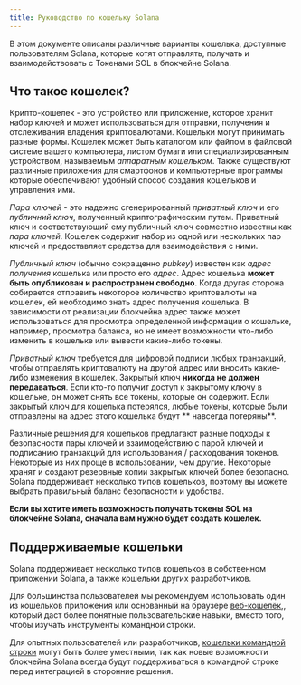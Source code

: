 ```yaml
---
title: Руководство по кошельку Solana
---
```


В этом документе описаны различные варианты кошелька, доступные пользователям Solana, которые хотят отправлять, получать и взаимодействовать с Токенами SOL в блокчейне Solana.

## Что такое кошелек?

Крипто-кошелек - это устройство или приложение, которое хранит набор ключей и может использоваться для отправки, получения и отслеживания владения криптовалютами. Кошельки могут принимать разные формы. Кошелек может быть каталогом или файлом в файловой системе вашего компьютера, листом бумаги или специализированным устройством, называемым _аппаратным кошельком_. Также существуют различные приложения для смартфонов и компьютерные программы которые обеспечивают удобный способ создания кошельков и управления ими.

_Пара ключей_ - это надежно сгенерированный _приватный ключ_ и его _публичний ключ_, полученный криптографическим путем. Приватный ключ и соответствующий ему публичный ключ совместно известны как _пара ключей_. Кошелек содержит набор из одной или нескольких пар ключей и предоставляет средства для взаимодействия с ними.

_Публичный ключ_ (обычно сокращенно _pubkey_) известен как _адрес получения_ кошелька или просто его _адрес_. Адрес кошелька **может быть опубликован и распространен свободно**. Когда другая сторона собирается отправить некоторое количество криптовалюты на кошелек, ей необходимо знать адрес получения кошелька. В зависимости от реализации блокчейна адрес также может использоваться для просмотра определенной информации о кошельке, например, просмотра баланса, но не имеет возможности что-либо изменить в кошельке или вывести какие-либо токены.

_Приватный ключ_ требуется для цифровой подписи любых транзакций, чтобы отправлять криптовалюту на другой адрес или вносить какие-либо изменения в кошелек. Закрытый ключ **никогда не должен передаваться**. Если кто-то получит доступ к закрытому ключу в кошельке, он может снять все токены, которые он содержит. Если закрытый ключ для кошелька потерялся, любые токены, которые были отправлены на адрес этого кошелька будут ** навсегда потеряны**.

Различные решения для кошельков предлагают разные подходы к безопасности пары ключей и взаимодействию с парой ключей и подписанию транзакций для использования / расходования токенов. Некоторые из них проще в использовании, чем другие. Некоторые хранят и создают резервные копии закрытых ключей более безопасно. Solana поддерживает несколько типов кошельков, поэтому вы можете выбрать правильный баланс безопасности и удобства.

**Если вы хотите иметь возможность получать токены SOL на блокчейне Solana, сначала вам нужно будет создать кошелек.**

## Поддерживаемые кошельки

Solana поддерживает несколько типов кошельков в собственном приложении Solana, а также кошельки других разработчиков.

Для большинства пользователей мы рекомендуем использовать один из кошельков приложения [](wallet-guide/apps.md) или основанный на браузере [веб-кошелёк](wallet-guide/web-wallets.md),, который даст более понятные пользовательские навыки, вместо того, чтобы изучать инструменты командной строки.

Для опытных пользователей или разработчиков, [кошельки командной строки](wallet-guide/cli.md) могут быть более уместными, так как новые возможности блокчейна Solana всегда будут поддерживаться в командной строке перед интеграцией в сторонние решения.
